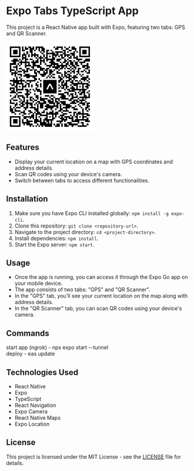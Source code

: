 # Expo Tabs TypeScript App

This project is a React Native app built with Expo, featuring two tabs: GPS and QR Scanner.

![Expo.dev QR Code](screenshots/QR.jpg)

## Features

- Display your current location on a map with GPS coordinates and address details.
- Scan QR codes using your device's camera.
- Switch between tabs to access different functionalities.

## Installation

1. Make sure you have Expo CLI installed globally: `npm install -g expo-cli`.
2. Clone this repository: `git clone <repository-url>`.
3. Navigate to the project directory: `cd <project-directory>`.
4. Install dependencies: `npm install`.
5. Start the Expo server: `npm start`.

## Usage

- Once the app is running, you can access it through the Expo Go app on your mobile device.
- The app consists of two tabs: "GPS" and "QR Scanner".
- In the "GPS" tab, you'll see your current location on the map along with address details.
- In the "QR Scanner" tab, you can scan QR codes using your device's camera.

## Commands
start app (ngrok) - npx expo start --tunnel  
deploy - eas update

## Technologies Used

- React Native
- Expo
- TypeScript
- React Navigation
- Expo Camera
- React Native Maps
- Expo Location

## License

This project is licensed under the MIT License - see the [LICENSE](LICENSE) file for details.

